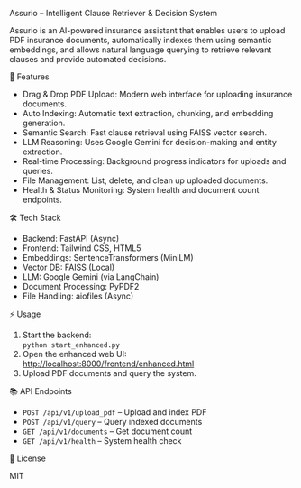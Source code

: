  Assurio – Intelligent Clause Retriever & Decision System

Assurio is an AI-powered insurance assistant that enables users to upload PDF insurance documents, automatically indexes them using semantic embeddings, and allows natural language querying to retrieve relevant clauses and provide automated decisions.

 🚀 Features

- Drag & Drop PDF Upload: Modern web interface for uploading insurance documents.
- Auto Indexing: Automatic text extraction, chunking, and embedding generation.
- Semantic Search: Fast clause retrieval using FAISS vector search.
- LLM Reasoning: Uses Google Gemini for decision-making and entity extraction.
- Real-time Processing: Background progress indicators for uploads and queries.
- File Management: List, delete, and clean up uploaded documents.
- Health & Status Monitoring: System health and document count endpoints.

 🛠️ Tech Stack

- Backend: FastAPI (Async)
- Frontend: Tailwind CSS, HTML5
- Embeddings: SentenceTransformers (MiniLM)
- Vector DB: FAISS (Local)
- LLM: Google Gemini (via LangChain)
- Document Processing: PyPDF2
- File Handling: aiofiles (Async)

 ⚡ Usage

1. Start the backend:  
   `python start_enhanced.py`
2. Open the enhanced web UI:  
   [http://localhost:8000/frontend/enhanced.html](http://localhost:8000/frontend/enhanced.html)
3. Upload PDF documents and query the system.

 📚 API Endpoints

- `POST /api/v1/upload_pdf` – Upload and index PDF
- `POST /api/v1/query` – Query indexed documents
- `GET /api/v1/documents` – Get document count
- `GET /api/v1/health` – System health check



 📄 License

MIT

